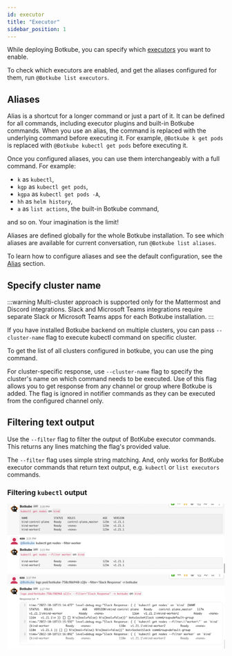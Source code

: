 ```yaml
---
id: executor
title: "Executor"
sidebar_position: 1
---
```


While deploying Botkube, you can specify which [executors](../../configuration/executor) you want to enable.

To check which executors are enabled, and get the aliases configured for them, run `@Botkube list executors`.

## Aliases

Alias is a shortcut for a longer command or just a part of it. It can be defined for all commands, including executor plugins and built-in Botkube commands. When you use an alias, the command is replaced with the underlying command before executing it. For example, `@Botkube k get pods` is replaced with `@Botkube kubectl get pods` before executing it.

Once you configured aliases, you can use them interchangeably with a full command. For example:

- `k` as `kubectl`,
- `kgp` as `kubectl get pods`,
- `kgpa` as `kubectl get pods -A`,
- `hh` as `helm history`,
- `a` as `list actions`, the built-in Botkube command,

and so on. Your imagination is the limit!

Aliases are defined globally for the whole Botkube installation. To see which aliases are available for current conversation, run `@Botkube list aliases`.

To learn how to configure aliases and see the default configuration, see the [Alias](../../configuration/alias.md) section.

## Specify cluster name

:::warning
Multi-cluster approach is supported only for the Mattermost and Discord integrations. Slack and Microsoft Teams integrations require separate Slack or Microsoft Teams apps for each Botkube installation.
:::

If you have installed Botkube backend on multiple clusters, you can pass `--cluster-name` flag to execute kubectl command on specific cluster.

To get the list of all clusters configured in botkube, you can use the ping command.

For cluster-specific response, use `--cluster-name` flag to specify the cluster's name on which command needs to be executed.
Use of this flag allows you to get response from any channel or group where Botkube is added.
The flag is ignored in notifier commands as they can be executed from the configured channel only.

## Filtering text output

Use the `--filter` flag to filter the output of BotKube executor commands. This returns any lines matching the flag's provided value.

The `--filter` flag uses simple string matching. And, only works for BotKube executor commands that return text output, e.g. `kubectl` or `list executors` commands.

### Filtering `kubectl` output

![flag_filter_kubectl_get_nodes](../assets/flag_filter_kubectl_get_nodes.png)
![flag_filter_kubectl_logs](../assets/flag_filter_kubectl_logs.png)
